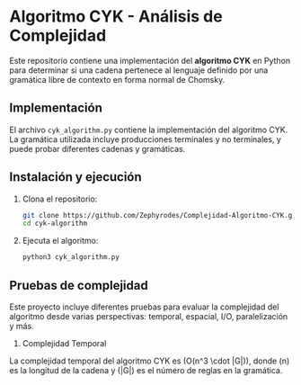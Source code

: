 # Algoritmo CYK - Análisis de Complejidad

Este repositorio contiene una implementación del **algoritmo CYK** en Python para determinar si una cadena pertenece al lenguaje definido por una gramática libre de contexto en forma normal de Chomsky.

## Implementación

El archivo `cyk_algorithm.py` contiene la implementación del algoritmo CYK. La gramática utilizada incluye producciones terminales y no terminales, y puede probar diferentes cadenas y gramáticas.

## Instalación y ejecución

1. Clona el repositorio:
   ```bash
   git clone https://github.com/Zephyrodes/Complejidad-Algoritmo-CYK.git
   cd cyk-algorithm

2. Ejecuta el algoritmo:
   ```bash
   python3 cyk_algorithm.py

## Pruebas de complejidad

Este proyecto incluye diferentes pruebas para evaluar la complejidad del algoritmo desde varias perspectivas: temporal, espacial, I/O, paralelización y más.

1. Complejidad Temporal

La complejidad temporal del algoritmo CYK es \(O(n^3 \cdot |G|)\), donde \(n\) es la longitud de la cadena y \(|G|\) es el número de reglas en la gramática.
